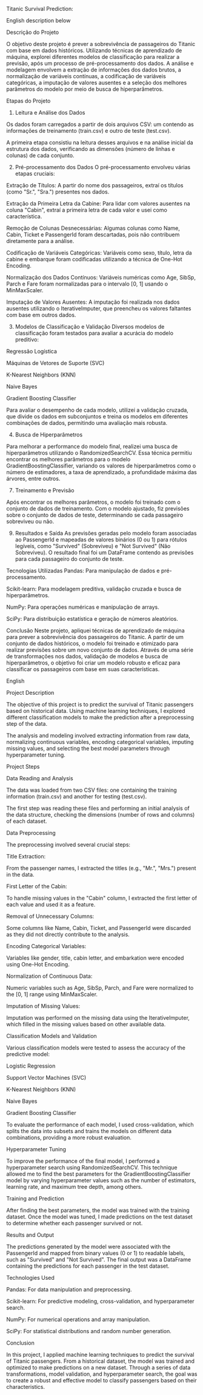 Titanic Survival Prediction:

English description below

Descrição do Projeto

O objetivo deste projeto é prever a sobrevivência de passageiros do Titanic com base em dados históricos. 
Utilizando técnicas de aprendizado de máquina, explorei diferentes modelos de classificação para realizar a previsão, após um processo de pré-processamento dos dados. 
A análise e modelagem envolvem a extração de informações dos dados brutos, a normalização de variáveis contínuas, 
a codificação de variáveis categóricas, a imputação de valores ausentes e a seleção dos melhores parâmetros do modelo por meio de busca de hiperparâmetros.

Etapas do Projeto

1. Leitura e Análise dos Dados
   
Os dados foram carregados a partir de dois arquivos CSV: um contendo as informações de treinamento (train.csv) e outro de teste (test.csv). 

A primeira etapa consistiu na leitura desses arquivos e na análise inicial da estrutura dos dados, verificando as dimensões (número de linhas e colunas) de cada conjunto.

2. Pré-processamento dos Dados
O pré-processamento envolveu várias etapas cruciais:

Extração de Títulos: A partir do nome dos passageiros, extraí os títulos (como "Sr.", "Sra.") presentes nos dados.

Extração da Primeira Letra da Cabine: Para lidar com valores ausentes na coluna "Cabin", extraí a primeira letra de cada valor e usei como característica.

Remoção de Colunas Desnecessárias: Algumas colunas como Name, Cabin, Ticket e PassengerId foram descartadas, pois não contribuem diretamente para a análise.

Codificação de Variáveis Categóricas: Variáveis como sexo, título, letra da cabine e embarque foram codificadas utilizando a técnica de One-Hot Encoding.

Normalização dos Dados Contínuos: Variáveis numéricas como Age, SibSp, Parch e Fare foram normalizadas para o intervalo [0, 1] usando o MinMaxScaler.

Imputação de Valores Ausentes: A imputação foi realizada nos dados ausentes utilizando o IterativeImputer, que preencheu os valores faltantes com base em outros dados.

3. Modelos de Classificação e Validação
Diversos modelos de classificação foram testados para avaliar a acurácia do modelo preditivo:

Regressão Logística

Máquinas de Vetores de Suporte (SVC)

K-Nearest Neighbors (KNN)

Naive Bayes

Gradient Boosting Classifier

Para avaliar o desempenho de cada modelo, utilizei a validação cruzada, que divide os dados em subconjuntos e treina os modelos em diferentes combinações de dados, 
permitindo uma avaliação mais robusta.

4. Busca de Hiperparâmetros
   
Para melhorar a performance do modelo final, realizei uma busca de hiperparâmetros utilizando o RandomizedSearchCV.
Essa técnica permitiu encontrar os melhores parâmetros para o modelo GradientBoostingClassifier, variando os valores de hiperparâmetros como o número de estimadores,
a taxa de aprendizado, a profundidade máxima das árvores, entre outros.

7. Treinamento e Previsão
   
Após encontrar os melhores parâmetros, o modelo foi treinado com o conjunto de dados de treinamento.
Com o modelo ajustado, fiz previsões sobre o conjunto de dados de teste, determinando se cada passageiro sobreviveu ou não.

9. Resultados e Saída
As previsões geradas pelo modelo foram associadas ao PassengerId e mapeadas de valores binários (0 ou 1) para rótulos legíveis,
como "Survived" (Sobreviveu) e "Not Survived" (Não Sobreviveu).
O resultado final foi um DataFrame contendo as previsões para cada passageiro do conjunto de teste.

Tecnologias Utilizadas
Pandas: Para manipulação de dados e pré-processamento.

Scikit-learn: Para modelagem preditiva, validação cruzada e busca de hiperparâmetros.

NumPy: Para operações numéricas e manipulação de arrays.

SciPy: Para distribuição estatística e geração de números aleatórios.

Conclusão
Neste projeto, apliquei técnicas de aprendizado de máquina para prever a sobrevivência dos passageiros do Titanic. 
A partir de um conjunto de dados históricos, o modelo foi treinado e otimizado para realizar previsões sobre um novo conjunto de dados. 
Através de uma série de transformações nos dados, validação de modelos e busca de hiperparâmetros, 
o objetivo foi criar um modelo robusto e eficaz para classificar os passageiros com base em suas características.



English

Project Description

The objective of this project is to predict the survival of Titanic passengers based on historical data. Using machine learning techniques, 
I explored different classification models to make the prediction after a preprocessing step of the data. 

The analysis and modeling involved extracting information from raw data, normalizing continuous variables, encoding categorical variables, imputing missing values, and selecting the best model parameters through hyperparameter tuning.

Project Steps

Data Reading and Analysis

The data was loaded from two CSV files: one containing the training information (train.csv) and another for testing (test.csv).

The first step was reading these files and performing an initial analysis of the data structure, checking the dimensions (number of rows and columns) of each dataset.

Data Preprocessing

The preprocessing involved several crucial steps:

Title Extraction: 

From the passenger names, I extracted the titles (e.g., "Mr.", "Mrs.") present in the data.

First Letter of the Cabin: 

To handle missing values in the "Cabin" column, I extracted the first letter of each value and used it as a feature.

Removal of Unnecessary Columns: 

Some columns like Name, Cabin, Ticket, and PassengerId were discarded as they did not directly contribute to the analysis.

Encoding Categorical Variables: 

Variables like gender, title, cabin letter, and embarkation were encoded using One-Hot Encoding.

Normalization of Continuous Data: 

Numeric variables such as Age, SibSp, Parch, and Fare were normalized to the [0, 1] range using MinMaxScaler.

Imputation of Missing Values: 

Imputation was performed on the missing data using the IterativeImputer, which filled in the missing values based on other available data.

Classification Models and Validation

Various classification models were tested to assess the accuracy of the predictive model:

Logistic Regression

Support Vector Machines (SVC)

K-Nearest Neighbors (KNN)

Naive Bayes

Gradient Boosting Classifier

To evaluate the performance of each model, I used cross-validation, which splits the data into subsets and trains the models on different data combinations, providing a more robust evaluation.

Hyperparameter Tuning

To improve the performance of the final model, I performed a hyperparameter search using RandomizedSearchCV. This technique allowed me to find the best parameters for the GradientBoostingClassifier model by varying hyperparameter values such as the number of estimators, learning rate, and maximum tree depth, among others.

Training and Prediction

After finding the best parameters, the model was trained with the training dataset. Once the model was tuned, I made predictions on the test dataset to determine whether each passenger survived or not.

Results and Output

The predictions generated by the model were associated with the PassengerId and mapped from binary values (0 or 1) to readable labels, such as "Survived" and "Not Survived". The final output was a DataFrame containing the predictions for each passenger in the test dataset.

Technologies Used

Pandas: For data manipulation and preprocessing.

Scikit-learn: For predictive modeling, cross-validation, and hyperparameter search.

NumPy: For numerical operations and array manipulation.

SciPy: For statistical distributions and random number generation.

Conclusion

In this project, I applied machine learning techniques to predict the survival of Titanic passengers. 
From a historical dataset, the model was trained and optimized to make predictions on a new dataset. Through a series of data transformations, model validation, and hyperparameter search, the goal was to create a robust and effective model to classify passengers based on their characteristics.
